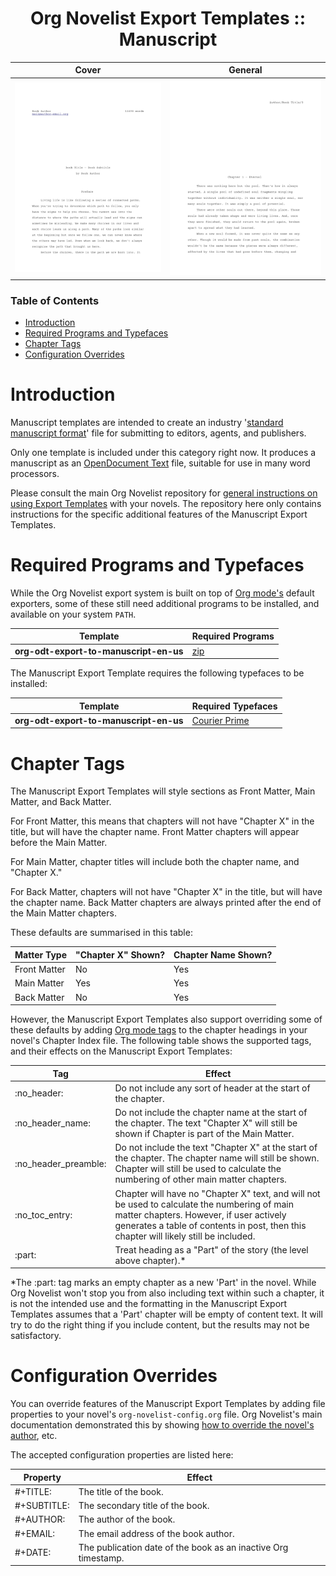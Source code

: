 <div align="center">

# Org Novelist Export Templates :: Manuscript

</div>

| Cover                                  | General                                |
|----------------------------------------|----------------------------------------|
| ![Manuscript ODT Cover](ODT-Cover.png) | ![Manuscript ODT Style](ODT-style.png) |


### Table of Contents
- [Introduction](#introduction)
- [Required Programs and Typefaces](#required-programs-and-typefaces)
- [Chapter Tags](#chapter-tags)
- [Configuration Overrides](#configuration-overrides)


# Introduction
Manuscript templates are intended to create an industry '[standard manuscript format](https://en.wikipedia.org/wiki/Standard_manuscript_format)' file for submitting to editors, agents, and publishers.

Only one template is included under this category right now. It produces a manuscript as an [OpenDocument Text](https://en.wikipedia.org/wiki/OpenDocument) file, suitable for use in many word processors.

Please consult the main Org Novelist repository for [general instructions on using Export Templates](https://github.com/sympodius/org-novelist#exporting) with your novels. The repository here only contains instructions for the specific additional features of the Manuscript Export Templates.


# Required Programs and Typefaces
While the Org Novelist export system is built on top of [Org mode's](https://orgmode.org/) default exporters, some of these still need additional programs to be installed, and available on your system `PATH`.

| Template                               | Required Programs                                      |
|----------------------------------------|--------------------------------------------------------|
| **org-odt-export-to-manuscript-en-us** | [zip](https://en.wikipedia.org/wiki/Info-ZIP) |

The Manuscript Export Template requires the following typefaces to be installed:

| Template                               | Required Typefaces                                               |
|----------------------------------------|------------------------------------------------------------------|
| **org-odt-export-to-manuscript-en-us** | [Courier Prime](https://fonts.google.com/specimen/Courier+Prime) |


# Chapter Tags
The Manuscript Export Templates will style sections as Front Matter, Main Matter, and Back Matter. 

For Front Matter, this means that chapters will not have "Chapter X" in the title, but will have the chapter name. Front Matter chapters will appear before the Main Matter.

For Main Matter, chapter titles will include both the chapter name, and "Chapter X."

For Back Matter, chapters will not have "Chapter X" in the title, but will have the chapter name. Back Matter chapters are always printed after the end of the Main Matter chapters.

These defaults are summarised in this table:

| Matter Type  | "Chapter X" Shown? | Chapter Name Shown? |
|--------------|--------------------|---------------------|
| Front Matter | No                 | Yes                 |
| Main Matter  | Yes                | Yes                 |
| Back Matter  | No                 | Yes                 |

However, the Manuscript Export Templates also support overriding some of these defaults by adding [Org mode tags](https://orgmode.org/manual/Tags.html) to the chapter headings in your novel's Chapter Index file. The following table shows the supported tags, and their effects on the Manuscript Export Templates:

| Tag                    | Effect                                                                                                                                                                                      |
|------------------------|---------------------------------------------------------------------------------------------------------------------------------------------------------------------------------------------|
| :no\_header:           | Do not include any sort of header at the start of the chapter.                                                                                                                              |
| :no\_header\_name:     | Do not include the chapter name at the start of the chapter. The text "Chapter X" will still be shown if Chapter is part of the Main Matter.                                                |
| :no\_header\_preamble: | Do not include the text "Chapter X" at the start of the chapter. The chapter name will still be shown. Chapter will still be used to calculate the numbering of other main matter chapters. |
| :no\_toc\_entry:       | Chapter will have no "Chapter X" text, and will not be used to calculate the numbering of main matter chapters. However, if user actively generates a table of contents in post, then this chapter will likely still be included.                            |
| :part:                 | Treat heading as a "Part" of the story (the level above chapter).*                                                                                                                           |

*The :part: tag marks an empty chapter as a new 'Part' in the novel. While Org Novelist won't stop you from also including text within such a chapter, it is not the intended use and the formatting in the Manuscript Export Templates assumes that a 'Part' chapter will be empty of content text. It will try to do the right thing if you include content, but the results may not be satisfactory.


# Configuration Overrides
You can override features of the Manuscript Export Templates by adding file properties to your novel's `org-novelist-config.org` file. Org Novelist's main documentation demonstrated this by showing [how to override the novel's author](https://github.com/sympodius/org-novelist#exporting), etc.

The accepted configuration properties are listed here:

| Property    | Effect                                                         |
|-------------|----------------------------------------------------------------|
| #+TITLE:    | The title of the book.                                         |
| #+SUBTITLE: | The secondary title of the book.                               |
| #+AUTHOR:   | The author of the book.                                        |
| #+EMAIL:    | The email address of the book author.                          |
| #+DATE:     | The publication date of the book as an inactive Org timestamp. |
